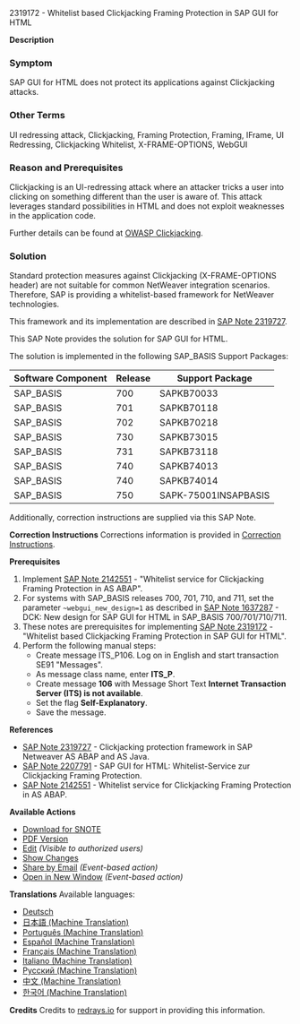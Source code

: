 2319172 - Whitelist based Clickjacking Framing Protection in SAP GUI for HTML

**Description**

### Symptom
SAP GUI for HTML does not protect its applications against Clickjacking attacks.

### Other Terms
UI redressing attack, Clickjacking, Framing Protection, Framing, IFrame, UI Redressing, Clickjacking Whitelist, X-FRAME-OPTIONS, WebGUI

### Reason and Prerequisites
Clickjacking is an UI-redressing attack where an attacker tricks a user into clicking on something different than the user is aware of. This attack leverages standard possibilities in HTML and does not exploit weaknesses in the application code.

Further details can be found at [OWASP Clickjacking](https://www.owasp.org/index.php/Clickjacking).

### Solution
Standard protection measures against Clickjacking (X-FRAME-OPTIONS header) are not suitable for common NetWeaver integration scenarios. Therefore, SAP is providing a whitelist-based framework for NetWeaver technologies.

This framework and its implementation are described in [SAP Note 2319727](https://me.sap.com/notes/2319727).

This SAP Note provides the solution for SAP GUI for HTML.

The solution is implemented in the following SAP_BASIS Support Packages:

| Software Component | Release | Support Package     |
|--------------------|---------|---------------------|
| SAP_BASIS          | 700     | SAPKB70033          |
| SAP_BASIS          | 701     | SAPKB70118          |
| SAP_BASIS          | 702     | SAPKB70218          |
| SAP_BASIS          | 730     | SAPKB73015          |
| SAP_BASIS          | 731     | SAPKB73118          |
| SAP_BASIS          | 740     | SAPKB74013          |
| SAP_BASIS          | 740     | SAPKB74014          |
| SAP_BASIS          | 750     | SAPK-75001INSAPBASIS |

Additionally, correction instructions are supplied via this SAP Note.

**Correction Instructions**
Corrections information is provided in [Correction Instructions](https://me.sap.com/corrins/0002319172/41).

**Prerequisites**
1. Implement [SAP Note 2142551](https://me.sap.com/notes/2142551) - "Whitelist service for Clickjacking Framing Protection in AS ABAP".
2. For systems with SAP_BASIS releases 700, 701, 710, and 711, set the parameter `~webgui_new_design=1` as described in [SAP Note 1637287](https://me.sap.com/notes/1637287) - DCK: New design for SAP GUI for HTML in SAP_BASIS 700/701/710/711.
3. These notes are prerequisites for implementing [SAP Note 2319172](https://me.sap.com/notes/2319172) - "Whitelist based Clickjacking Framing Protection in SAP GUI for HTML".
4. Perform the following manual steps:
   - Create message ITS_P106. Log on in English and start transaction SE91 "Messages".
   - As message class name, enter **ITS_P**.
   - Create message **106** with Message Short Text **Internet Transaction Server (ITS) is not available**.
   - Set the flag **Self-Explanatory**.
   - Save the message.

**References**
- [SAP Note 2319727](https://me.sap.com/notes/2319727) - Clickjacking protection framework in SAP Netweaver AS ABAP and AS Java.
- [SAP Note 2207791](https://me.sap.com/notes/2207791) - SAP GUI for HTML: Whitelist-Service zur Clickjacking Framing Protection.
- [SAP Note 2142551](https://me.sap.com/notes/2142551) - Whitelist service for Clickjacking Framing Protection in AS ABAP.

**Available Actions**
- [Download for SNOTE](https://notesdownloads.sap.com/note/0040000013693152017)
- [PDF Version](https://me.sap.com/sap/support/sfm/notes/print/0002319172?language=en-US&token=29881C288F53445A74280FAC4D57B1E7)
- [Edit](https://i7p.wdf.sap.corp/sap/support/notes/edit/0002319172) *(Visible to authorized users)*
- [Show Changes](https://me.sap.com/notesLatestChanges/0002319172/E/diff)
- [Share by Email](#) *(Event-based action)*
- [Open in New Window](#) *(Event-based action)*

**Translations**
Available languages:
- [Deutsch](https://me.sap.com/notes/0002319172/D)
- [日本語 (Machine Translation)](https://me.sap.com/notes/0002319172/J)
- [Português (Machine Translation)](https://me.sap.com/notes/0002319172/P)
- [Español (Machine Translation)](https://me.sap.com/notes/0002319172/S)
- [Français (Machine Translation)](https://me.sap.com/notes/0002319172/F)
- [Italiano (Machine Translation)](https://me.sap.com/notes/0002319172/I)
- [Русский (Machine Translation)](https://me.sap.com/notes/0002319172/R)
- [中文 (Machine Translation)](https://me.sap.com/notes/0002319172/1)
- [한국어 (Machine Translation)](https://me.sap.com/notes/0002319172/3)

**Credits**
Credits to [redrays.io](https://redrays.io) for support in providing this information.
